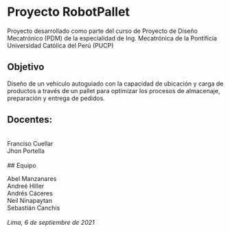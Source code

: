 # Proyecto RobotPallet
 
Proyecto desarrollado como parte del curso de Proyecto de Diseño Mecatrónico (PDM) de la especialidad de Ing. Mecatrónica de la Pontificia Universidad Católica del Perú (PUCP)
<br> 
## Objetivo

Diseño de un vehículo autoguiado con la capacidad de ubicación y carga de productos a través de un pallet para optimizar los procesos de almacenaje, preparación y entrega de pedidos.
<br> 
## Docentes:
<br> 
Franciso Cuellar<br> 
Jhon Portella <br> 
<br> 
## Equipo

Abel Manzanares <br> 
Andreé Hiller <br> 
Andrés Cáceres <br> 
Neil Ninapaytan <br> 
Sebastián Canchis <br> 
<br> 
*Lima, 6 de septiembre de 2021*
